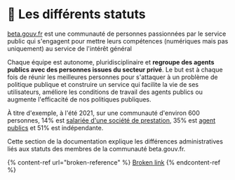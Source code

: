 # 🏤 Les différents statuts

[beta.gouv.fr](http://beta.gouv.fr) est une communauté de personnes passionnées par le service public qui s'engagent pour mettre leurs compétences (numériques mais pas uniquement) au service de l'intérêt général

Chaque équipe est autonome, pluridisciplinaire et **regroupe des agents publics avec des personnes issues du secteur privé**. Le but est à chaque fois de réunir les meilleures personnes pour s'attaquer à un problème de politique publique et construire un service qui facilite la vie de ses utilisateurs, améliore les conditions de travail des agents publics ou augmente l'efficacité de nos politiques publiques.

À titre d'exemple, à l'été 2021, sur une communauté d'environ 600 personnes, 14% est [salariée d'une société de prestation](independants-freelances/salaries-des-societes-de-prestation.md), 35% est [agent publics](les-differents-statuts/fonctionnaires-et-contractuels-de-la-fonction-publique.md) et 51% est indépendante.

Cette section de la documentation explique les différences administratives liés aux statuts des membres de la communauté beta.gouv.fr.

{% content-ref url="broken-reference" %}
[Broken link](broken-reference)
{% endcontent-ref %}
